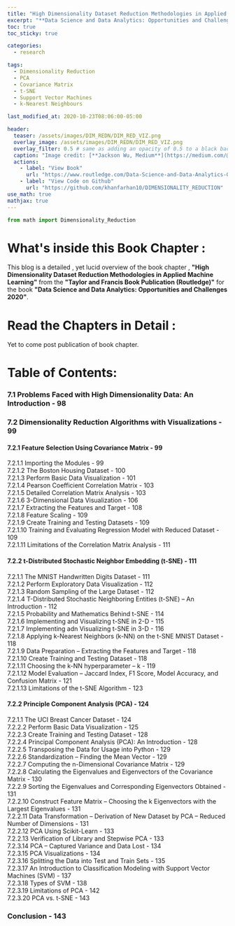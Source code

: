 ```yaml
---
title: "High Dimensionality Dataset Reduction Methodologies in Applied Machine Learning"
excerpt: "**Data Science and Data Analytics: Opportunities and Challenges 2020** - Taylor and Francis Book Chapter Publication (Routledge) CRC Press"
toc: true
toc_sticky: true

categories:
  - research

tags:
  - Dimensionality Reduction
  - PCA
  - Covariance Matrix
  - t-SNE
  - Support Vector Machines
  - k-Nearest Neighbours

last_modified_at: 2020-10-23T08:06:00-05:00

header:
  teaser: /assets/images/DIM_REDN/DIM_RED_VIZ.png
  overlay_image: /assets/images/DIM_REDN/DIM_RED_VIZ.png
  overlay_filter: 0.5 # same as adding an opacity of 0.5 to a black background
  caption: "Image credit: [**Jackson Wu, Medium**](https://medium.com/@jwu2/improving-collaborative-filtering-with-dimensionality-reduction-a99d08585dab)"
  actions:
    - label: "View Book"
      url: "https://www.routledge.com/Data-Science-and-Data-Analytics-Opportunities-and-Challenges/Tyagi/p/book/9780367628826"
    - label: "View Code on Github"
      url: "https://github.com/khanfarhan10/DIMENSIONALITY_REDUCTION"
use_math: true
mathjax: true
---
```


```python
from math import Dimensionality_Reduction
```

# What's inside this Book Chapter :

This blog is a detailed , yet lucid overview of the book chapter , **"High Dimensionality Dataset Reduction Methodologies in Applied Machine Learning"** from the **"Taylor and Francis Book Publication (Routledge)"** for the book **"Data Science and Data Analytics: Opportunities and Challenges 2020"**.

# Read the Chapters in Detail :

Yet to come post publication of book chapter.


# Table of Contents:

### 7.1 Problems Faced with High Dimensionality Data: An Introduction - 98  
### 7.2 Dimensionality Reduction Algorithms with Visualizations - 99  
#### 7.2.1 Feature Selection Using Covariance Matrix - 99  
7.2.1.1 Importing the Modules - 99  
7.2.1.2 The Boston Housing Dataset - 100  
7.2.1.3 Perform Basic Data Visualization - 101  
7.2.1.4 Pearson Coefficient Correlation Matrix - 103  
7.2.1.5 Detailed Correlation Matrix Analysis - 103  
7.2.1.6 3-Dimensional Data Visualization - 106  
7.2.1.7 Extracting the Features and Target - 108  
7.2.1.8 Feature Scaling - 109  
7.2.1.9 Create Training and Testing Datasets - 109  
7.2.1.10 Training and Evaluating Regression Model with Reduced Dataset - 109  
7.2.1.11 Limitations of the Correlation Matrix Analysis - 111  
#### 7.2.2 t-Distributed Stochastic Neighbor Embedding (t-SNE) - 111  
7.2.1.1 The MNIST Handwritten Digits Dataset - 111  
7.2.1.2 Perform Exploratory Data Visualization - 112  
7.2.1.3 Random Sampling of the Large Dataset - 112  
7.2.1.4 T-Distributed Stochastic Neighboring Entities (t-SNE) – An Introduction - 112  
7.2.1.5 Probability and Mathematics Behind t-SNE - 114  
7.2.1.6 Implementing and Visualizing t-SNE in 2-D - 115  
7.2.1.7 Implementing adn Visualizing t-SNE in 3-D - 116  
7.2.1.8 Applying k-Nearest Neighbors (k-NN) on the t-SNE MNIST Dataset - 118  
7.2.1.9 Data Preparation – Extracting the Features and Target - 118  
7.2.1.10 Create Training and Testing Dataset - 118  
7.2.1.11 Choosing the k-NN hyperparameter – k - 119  
7.2.1.12 Model Evaluation – Jaccard Index, F1 Score, Model Accuracy, and Confusion Matrix - 121  
7.2.1.13 Limitations of the t-SNE Algorithm - 123  
#### 7.2.2 Principle Component Analysis (PCA) - 124  
7.2.1.1 The UCI Breast Cancer Dataset - 124  
7.2.2.2 Perform Basic Data Visualization - 125  
7.2.2.3 Create Training and Testing Dataset - 128  
7.2.2.4 Principal Component Analysis (PCA): An Introduction - 128  
7.2.2.5 Transposing the Data for Usage into Python - 129  
7.2.2.6 Standardization – Finding the Mean Vector - 129  
7.2.2.7 Computing the n-Dimensional Covariance Matrix - 129  
7.2.2.8 Calculating the Eigenvalues and Eigenvectors of the Covariance Matrix - 130  
7.2.2.9 Sorting the Eigenvalues and Corresponding Eigenvectors Obtained - 131  
7.2.2.10 Construct Feature Matrix – Choosing the k Eigenvectors with the Largest Eigenvalues - 131  
7.2.2.11 Data Transformation – Derivation of New Dataset by PCA – Reduced Number of Dimensions - 131  
7.2.2.12 PCA Using Scikit-Learn - 133  
7.2.2.13 Verification of Library and Stepwise PCA - 133  
7.2.3.14 PCA – Captured Variance and Data Lost - 134  
7.2.3.15 PCA Visualizations - 134  
7.2.3.16 Splitting the Data into Test and Train Sets - 135  
7.2.3.17 An Introduction to Classification Modeling with Support Vector Machines (SVM) - 137  
7.2.3.18 Types of SVM - 138  
7.2.3.19 Limitations of PCA - 142  
7.2.3.20 PCA vs. t-SNE - 143  
### Conclusion - 143 


